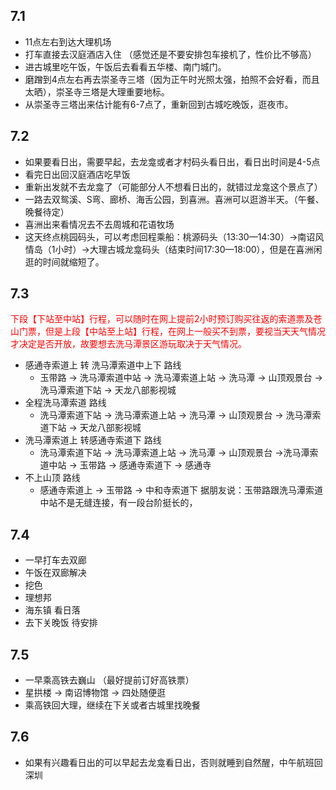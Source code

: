 ## 7.1
- 11点左右到达大理机场
- 打车直接去汉庭酒店入住 （感觉还是不要安排包车接机了，性价比不够高）
- 进古城里吃午饭，午饭后去看看五华楼、南门城门。
- 磨蹭到4点左右再去崇圣寺三塔（因为正午时光照太强，拍照不会好看，而且太晒），崇圣寺三塔是大理重要地标。
- 从崇圣寺三塔出来估计能有6-7点了，重新回到古城吃晚饭，逛夜市。

## 7.2
- 如果要看日出，需要早起，去龙龛或者才村码头看日出，看日出时间是4-5点
- 看完日出回汉庭酒店吃早饭
- 重新出发就不去龙龛了（可能部分人不想看日出的，就错过龙龛这个景点了）
- 一路去双鸳溪、S弯、廊桥、海舌公园，到喜洲。喜洲可以逛游半天。（午餐、晚餐待定）
- 喜洲出来看情况去不去周城和花语牧场
- 这天终点桃园码头，可以考虑回程乘船：桃源码头（13:30—14:30）→南诏风情岛（1小时）→大理古城龙龛码头（结束时间17:30—18:00），但是在喜洲闲逛的时间就缩短了。

## 7.3
<font color=red>下段【下站至中站】行程，可以随时在网上提前2小时预订购买往返的索道票及苍山门票，但是上段【中站至上站】行程，在网上一般买不到票，要视当天天气情况才决定是否开放，故要想去洗马潭景区游玩取决于天气情况。</font>
- 感通寺索道上 转 洗马潭索道中上下 路线
    - 玉带路 $\rightarrow$ 洗马潭索道中站 $\rightarrow$  洗马潭索道上站 $\rightarrow$ 洗马潭 $\rightarrow$ 山顶观景台 $\rightarrow$ 洗马潭索道下站 $\rightarrow$ 天龙八部影视城
- 全程洗马潭索道 路线
    - 洗马潭索道下站 $\rightarrow$ 洗马潭索道上站 $\rightarrow$ 洗马潭 $\rightarrow$ 山顶观景台 $\rightarrow$ 洗马潭索道下站 $\rightarrow$ 天龙八部影视城
- 洗马潭索道上 转感通寺索道下 路线
    - 洗马潭索道下站 $\rightarrow$ 洗马潭索道上站 $\rightarrow$ 洗马潭 $\rightarrow$ 山顶观景台 $\rightarrow$洗马潭索道中站 $\rightarrow$ 玉带路 $\rightarrow$ 感通寺索道下 $\rightarrow$ 感通寺
- 不上山顶 路线
    - 感通寺索道上 $\rightarrow$ 玉带路 $\rightarrow$ 中和寺索道下
据朋友说：玉带路跟洗马潭索道中站不是无缝连接，有一段台阶挺长的，

## 7.4
- 一早打车去双廊
- 午饭在双廊解决
- 挖色
- 理想邦
- 海东镇 看日落
- 去下关晚饭 待安排

## 7.5
- 一早乘高铁去巍山 （最好提前订好高铁票）
- 星拱楼 $\rightarrow$ 南诏博物馆 $\rightarrow$ 四处随便逛
- 乘高铁回大理，继续在下关或者古城里找晚餐

## 7.6
- 如果有兴趣看日出的可以早起去龙龛看日出，否则就睡到自然醒，中午航班回深圳